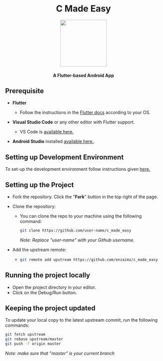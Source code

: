 <h1 align="center">C Made Easy</h1>
<p align="center">
  <a href="https://github.com/enzaimz/c_made_easy/blob/master/assets/icon.png">
    <img src="https://github.com/enzaimz/c_made_easy/blob/master/assets/icon.png" align="center" height="150" width="150">
  </a>
  <h4 align="center">A Flutter-based Android App</h4>
</p>


## Prerequisite

- **Flutter**
  - Follow the instructions in the [Flutter docs](https://flutter.dev/docs/get-started/install) according to your OS.
  
- **Visual Studio Code** or any other editor with Flutter support.
  - VS Code is [available here.](https://code.visualstudio.com/#alt-downloads)

- **Android Studio** installed [available here.](https://developer.android.com/studio).

## Setting up Development Environment 
To set-up the development environment follow instructions given [here.](https://flutter.dev/docs/get-started/install)

## Setting up the Project

- Fork the repository. Click the "**Fork**" button in the top right of the page.
- Clone the repository:
  - You can clone the repo to your machine using the following command:
    ```bash
    git clone https://github.com/user-name/c_made_easy
    ```
    *Note: Replace "user-name" with your Github username.*
     
- Add the upstream remote:   
  - ```bash
    git remote add upstream https://github.com/enzaimz/c_made_easy
    ```


## Running the project locally
- Open the project directory in your editor. 
- Click on the Debug/Run button.


## Keeping the project updated
To update your local copy to the latest upstream commit, run the following commands:
```bash
git fetch upstream
git rebase upstream/master
git push -f origin master
```

*Note: make sure that "master" is your current branch*
